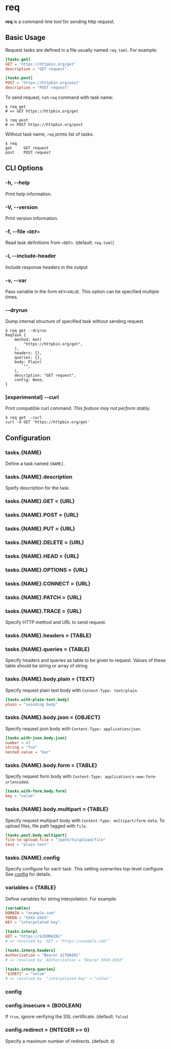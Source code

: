 # req

**req** is a command-line tool for sending http request.

## Basic Usage

Request tasks are defined in a file usually named `req.toml`. For example:

```toml
[tasks.get]
GET = 'https://httpbin.org/get'
description = "GET request"

[tasks.post]
POST = 'https://httpbin.org/post'
description = "POST request"
```

To send request, run `req` command with task name:

```shell
$ req get
# => GET https://httpbin.org/get

$ req post
# => POST https://httpbin.org/post
```

Without task name, `req` prints list of tasks:

```shell
$ req
get     GET request
post    POST request
```

## CLI Options

### -h, --help

Print help information.

### -V, --version

Print version information.

### -f, --file `<DEF>`

Read task definitions from `<DEF>`. (default: `req.toml`)

### -i, --include-header

Include response headers in the output

### -v, --var

Pass variable in the form `KEY=VALUE`.
This option can be specified multiple times.

### --dryrun

Dump internal structure of specified task without sending request.

```shell
$ req get --dryrun
ReqTask {
    method: Get(
        "https://httpbin.org/get",
    ),
    headers: {},
    queries: {},
    body: Plain(
        "",
    ),
    description: "GET request",
    config: None,
}
```

### [experimental] --curl

Print compatible curl command. _This feature may not perform stably._

```
$ req get --curl
curl -X GET 'https://httpbin.org/get'
```

## Configuration

### tasks.{NAME}

Define a task named `{NAME}`.

### tasks.{NAME}.description

Speify description for the task.

### tasks.{NAME}.GET = {URL}

### tasks.{NAME}.POST = {URL}

### tasks.{NAME}.PUT = {URL}

### tasks.{NAME}.DELETE = {URL}

### tasks.{NAME}.HEAD = {URL}

### tasks.{NAME}.OPTIONS = {URL}

### tasks.{NAME}.CONNECT = {URL}

### tasks.{NAME}.PATCH = {URL}

### tasks.{NAME}.TRACE = {URL}

Specify HTTP method and URL to send request.

### tasks.{NAME}.headers = {TABLE}

### tasks.{NAME}.queries = {TABLE}

Specify headers and queries as table to be given to request.
Values of these table should be string or array of string.

### tasks.{NAME}.body.plain = {TEXT}

Specify request plain text body with `Content-Type: text/plain`.

```toml
[tasks.with-plain-text.body]
plain = "seinding body"
```

### tasks.{NAME}.body.json = {OBJECT}

Specify request json body with `Content-Type: application/json`.

```toml
[tasks.with-json.body.json]
number = 42
string = "foo"
nested.value = "bar"
```

### tasks.{NAME}.body.form = {TABLE}

Specify request form body with `Content-Type: application/x-www-form-urlencoded`.

```toml
[tasks.with-form.body.form]
key = "value"
```

### tasks.{NAME}.body.multipart = {TABLE}

Specify request multipart body with `Content-Type: multipart/form-data`.
To upload files, file path tagged with `file`.

```toml
[tasks.post.body.multipart]
file-to-upload.file = "/path/to/upload/file"
text = "plain text"
```

### tasks.{NAME}.config

Specify configure for each task.
This setting overwrites top-level configure.
See [config](#config) for details.

### variables = {TABLE}

Define variables for string interpolation. For example:

```toml
[variables]
DOMAIN = "example.com"
TOKEN = "XXXX-XXXX"
KEY = "interpolated-key"

[tasks.interp]
GET = "https://${DOMAIN}"
# => resolved by `GET = "https://example.com"`

[tasks.interp.headers]
Authorization = "Bearer ${TOKEN}"
# => resolved by `AUthorization = "Bearer XXXX-XXXX"`

[tasks.interp.queries]
"${KEY}" = "value"
# => resolved by `"interpolated-key" = "value"`
```

### config

### config.insecure = {BOOLEAN}

If `true`, ignore verifying the SSL certificate. (default: `false`)

### config.redirect = {INTEGER >= 0}

Specify a maximum number of redirects. (default: `0`)
